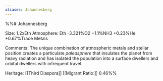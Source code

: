 ```yaml
---
aliases: Johannesberg
---
```



%%# Johannesberg

Size: 1.2xEth
Atmosphere: Eth -3.321%O2 +1.1%NH3 +0.23%He +0.67%Trace Metals

Comments: The unique combination of atmospheric metals and stellar position creates a particulate *paleasphere* that insulates the planet from heavy radiation and has isolated the population into a surface dwellers and orbital dwellers with infrequent travel.

Heritage: [[Third Diaspora]]
[[Migrant Ratio:]] 0.46%%